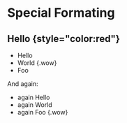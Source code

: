 # Special Formating


## Hello {style="color:red"}

<style>
.wow {
  font-size: 20pt
}
</style>


 
- Hello
- World {.wow}
- Foo 

And again:

- again Hello
- again World
- again Foo 
{.wow}